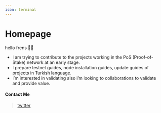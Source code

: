 ```yaml
---
icon: terminal
---
```


# Homepage

hello frens 👾🧪 &#x20;

* I am trying to contribute to the projects working in the PoS (Proof-of-Stake) network at an early stage.
* I prepare testnet guides, node installation guides, update guides of projects in Turkish language.
* I’m interested in validating also i’m looking to collaborations to validate and provide value.

#### Contact Me

> [twitter](https://twitter.com/pleconodes)&#x20;
